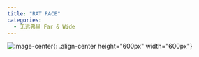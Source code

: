 ```yaml
---
title: "RAT RACE"
categories:
  - 无远弗届 Far & Wide
---
```


![image-center](http://jackie9.github.io/assets/images/polyp_cartoon_Rat_Race.jpg){: .align-center height="600px" width="600px"}

